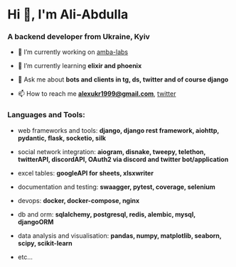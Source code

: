 <h1 align="left">Hi 👋, I'm Ali-Abdulla</h1>
<h3 align="left">A backend developer from Ukraine, Kyiv</h3>

- 🔭 I’m currently working on [amba-labs](https://beta.ambalabs.io/welcome)

- 🌱 I’m currently learning **elixir and phoenix**

- 💬 Ask me about **bots and clients in tg, ds, twitter and of course django**

- 📫 How to reach me **alexukr1999@gmail.com**, [twitter](https://twitter.com/boing_7_4_7)

<h3 align="left">Languages and Tools:</h3>

- web frameworks and tools: **django, django rest framework, aiohttp, pydantic, flask, socketio, silk**

- social network integration: **aiogram, disnake, tweepy, telethon, twitterAPI, discordAPI, OAuth2 via discord and twitter bot/application**

- excel tables: **googleAPI for sheets, xlsxwriter**

- documentation and testing: **swaagger, pytest, coverage, selenium**

- devops: **docker, docker-compose, nginx**

- db and orm: **sqlalchemy, postgresql, redis, alembic, mysql, djangoORM**

- data analysis and visualisation: **pandas, numpy, matplotlib, seaborn, scipy, scikit-learn**

- etc...
